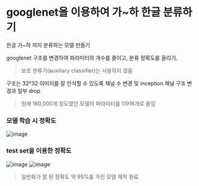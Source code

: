 # googlenet을 이용하여 가~하 한글 분류하기

한글 가~하 까지 분류하는 모델 만들기

googlenet 구조를 변경하여 파라미터의 개수를 줄이고, 분류 정확도를 올리기. 
> 보조 분류기(auxiliary classifier)는 사용하지 않음

구조는 32*32 이미지를 잘 인식할 수 있도록 채널 수 변경 및 inception 채널 구조 변경과 일부 drop

> 원래 160,000개 정도였던 모델의 파라미터를 11916개로 줄임


### 모델 학습 시 정확도
![image](https://github.com/qkrwlfjddl/googlenet/assets/139184027/972ba6b2-0e92-4fd6-8452-674ea83d64e6)


### test set을 이용한 정확도
![image](https://github.com/qkrwlfjddl/googlenet/assets/139184027/b7ccfb90-5eb8-4177-b05f-99723523e1ce)
![image](https://github.com/qkrwlfjddl/googlenet/assets/139184027/8932c7c1-ab9f-4d95-8232-05c64abf8885)

> 일반화가 잘 된 정확도 약 95%를 가진 모델 제작 완료
